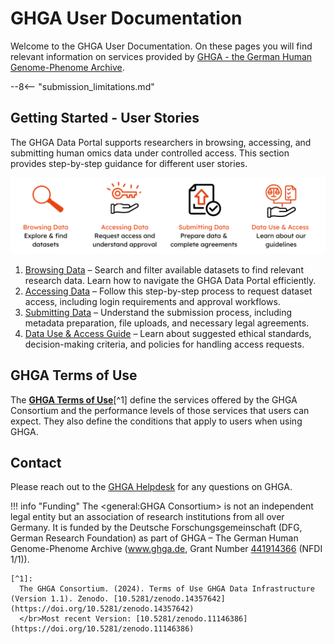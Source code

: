 # GHGA User Documentation

Welcome to the GHGA User Documentation. On these pages you will find relevant information on services provided by [GHGA - the German Human Genome-Phenome Archive](https://www.ghga.de). 

--8<-- "submission_limitations.md"

## Getting Started - User Stories
The GHGA Data Portal supports researchers in browsing, accessing, and submitting human omics data under controlled access. This section provides step-by-step guidance for different user stories.


  <!-- Image Map Generated by http://www.image-map.net/ -->
<img src="assets/img/User_stories_Overview.png" alt="Visual summary of GHGA Data Portal user stories with icons: browsing, accessing, submitting, and using data – each described in more detail in the text below on this page." usemap="#image-map">

<map name="image-map">
    <area target="" alt="" title="" href="user_stories/browsing_data" coords="364,387,-2,1" shape="rect">
    <area target="" alt="" title="" href="user_stories/accessing_data" coords="387,1,774,381" shape="rect">
    <area target="" alt="" title="" href="user_stories/submission/submitting_data" coords="791,377,1167,-1" shape="rect">
    <area target="" alt="" title="" href="user_stories/dua-guideline.md" coords="1580,387,1194,-1" shape="rect">
</map>

1. [Browsing Data](user_stories/browsing_data.md) – Search and filter available datasets to find relevant research data. Learn how to navigate the GHGA Data Portal efficiently.
1. [Accessing Data](user_stories/accessing_data.md) – Follow this step-by-step process to request dataset access, including login requirements and approval workflows.
1. [Submitting Data](user_stories/submission/submitting_data.md) – Understand the submission process, including metadata preparation, file uploads, and necessary legal agreements.
1. [Data Use & Access Guide](user_stories/dua-guideline.md) – Learn about suggested ethical standards, decision-making criteria, and policies for handling access requests.

## GHGA Terms of Use

The [**GHGA Terms of Use**](https://doi.org/10.5281/zenodo.11146386)[^1] define the services offered by the GHGA Consortium and the performance levels of those services that users can expect. They also define the conditions that apply to users when using GHGA.

## Contact
Please reach out to the [GHGA Helpdesk](mailto:helpdesk@ghga.de) for any questions on GHGA.

!!! info "Funding"
    The <general:GHGA Consortium> is not an independent legal entity but an association of research institutions from all over Germany. It is funded by the Deutsche Forschungsgemeinschaft (DFG, German Research Foundation) as part of  GHGA – The German Human Genome-Phenome Archive (www.ghga.de, Grant Number [441914366](https://gepris.dfg.de/gepris/projekt/441914366?context=projekt&task=showDetail&id=441914366&) (NFDI 1/1)).



    [^1]: 
      The GHGA Consortium. (2024). Terms of Use GHGA Data Infrastructure (Version 1.1). Zenodo. [10.5281/zenodo.14357642](https://doi.org/10.5281/zenodo.14357642)
      </br>Most recent Version: [10.5281/zenodo.11146386](https://doi.org/10.5281/zenodo.11146386)